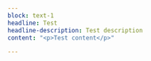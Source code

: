 ```yaml
---
block: text-1
headline: Test
headline-description: Test description
content: "<p>Test content</p>"

---
```

